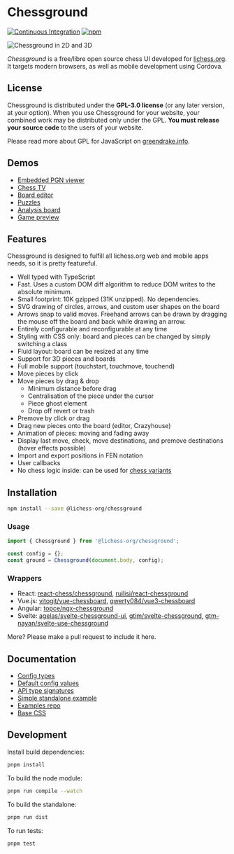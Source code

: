 # Chessground

[![Continuous Integration](https://github.com/lichess-org/chessground/workflows/Continuous%20Integration/badge.svg)](https://github.com/lichess-org/chessground/actions?query=workflow%3A%22Continuous+Integration%22)
[![npm](https://img.shields.io/npm/v/@lichess-org/chessground)](https://www.npmjs.com/package/@lichess-org/chessground)

![Chessground in 2D and 3D](/screenshot/twin.jpg)

_Chessground_ is a free/libre open source chess UI developed for
[lichess.org](https://lichess.org).
It targets modern browsers, as well as mobile development using Cordova.

## License

Chessground is distributed under the **GPL-3.0 license** (or any later version,
at your option).
When you use Chessground for your website, your combined work may be
distributed only under the GPL. **You must release your source code** to the
users of your website.

Please read more about GPL for JavaScript on [greendrake.info](https://greendrake.info/publications/js-gpl).

## Demos

- [Embedded PGN viewer](https://github.com/lichess-org/pgn-viewer)
- [Chess TV](https://lichess.org/tv)
- [Board editor](https://lichess.org/editor)
- [Puzzles](https://lichess.org/training)
- [Analysis board](https://lichess.org/ofWXRFGy)
- [Game preview](https://lichess.org/games)

## Features

Chessground is designed to fulfill all lichess.org web and mobile apps needs, so it is pretty featureful.

- Well typed with TypeScript
- Fast. Uses a custom DOM diff algorithm to reduce DOM writes to the absolute minimum.
- Small footprint: 10K gzipped (31K unzipped). No dependencies.
- SVG drawing of circles, arrows, and custom user shapes on the board
- Arrows snap to valid moves. Freehand arrows can be drawn by dragging the mouse off the board and back while drawing an arrow.
- Entirely configurable and reconfigurable at any time
- Styling with CSS only: board and pieces can be changed by simply switching a class
- Fluid layout: board can be resized at any time
- Support for 3D pieces and boards
- Full mobile support (touchstart, touchmove, touchend)
- Move pieces by click
- Move pieces by drag & drop
  - Minimum distance before drag
  - Centralisation of the piece under the cursor
  - Piece ghost element
  - Drop off revert or trash
- Premove by click or drag
- Drag new pieces onto the board (editor, Crazyhouse)
- Animation of pieces: moving and fading away
- Display last move, check, move destinations, and premove destinations (hover effects possible)
- Import and export positions in FEN notation
- User callbacks
- No chess logic inside: can be used for [chess variants](https://lichess.org/variant)

## Installation

```sh
npm install --save @lichess-org/chessground
```

### Usage

```js
import { Chessground } from '@lichess-org/chessground';

const config = {};
const ground = Chessground(document.body, config);
```

### Wrappers

- React: [react-chess/chessground](https://github.com/react-chess/chessground), [ruilisi/react-chessground](https://github.com/ruilisi/react-chessground)
- Vue.js: [vitogit/vue-chessboard](https://github.com/vitogit/vue-chessboard), [qwerty084/vue3-chessboard](https://github.com/qwerty084/vue3-chessboard)
- Angular: [topce/ngx-chessground](https://github.com/topce/ngx-chessground)
- Svelte: [agelas/svelte-chessground-ui](https://github.com/agelas/svelte-chessground-ui), [gtim/svelte-chessground](https://github.com/gtim/svelte-chessground), [gtm-nayan/svelte-use-chessground](https://github.com/gtm-nayan/svelte-use-chessground)

More? Please make a pull request to include it here.

## Documentation

- [Config types](https://github.com/lichess-org/chessground/tree/master/src/config.ts)
- [Default config values](https://github.com/lichess-org/chessground/tree/master/src/state.ts)
- [API type signatures](https://github.com/lichess-org/chessground/tree/master/src/api.ts)
- [Simple standalone example](https://github.com/lichess-org/chessground/blob/master/demo.html)
- [Examples repo](https://github.com/lichess-org/chessground-examples/tree/master/src/units)
- [Base CSS](https://github.com/lichess-org/chessground-examples/blob/master/assets/chessground.css)

## Development

Install build dependencies:

```sh
pnpm install
```

To build the node module:

```sh
pnpm run compile --watch
```

To build the standalone:

```sh
pnpm run dist
```

To run tests:

```sh
pnpm test
```
